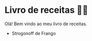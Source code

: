 # Livro de receitas :woman_cook: 


Olá! Bem vindo ao meu livro de receitas.

- Strogonoff de Frango